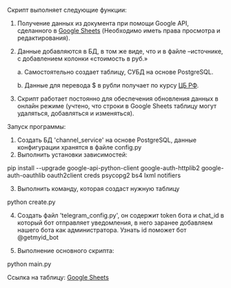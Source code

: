
Скрипт выполняет следующие функции:

1. Получение данных из документа при помощи Google API, сделанного в [Google Sheets](https://docs.google.com/spreadsheets/d/1IP2qVacjpvBrV80RA9nbiU41ylg3KfYLoS4jR5Y9mKw/edit#gid=0) (Необходимо иметь права просмотра и редактирования).
2. Данные добавляются в БД, в том же виде, что и в файле –источнике, с добавлением колонки «стоимость в руб.»
    
    a. Самостоятельно создает таблицу, СУБД на основе PostgreSQL.
    
    b. Данные для перевода $ в рубли получает по курсу [ЦБ РФ](https://www.cbr.ru/development/SXML/).
    
3. Скрипт работает постоянно для обеспечения обновления данных в онлайн режиме (учтено, что строки в Google Sheets таблицу могут удаляться, добавляться и изменяться).

Запуск программы:
1. Создать БД 'channel_service' на основе PostgreSQL, данные конфигурации хранятся в файле config.py
2. Выполнить установки зависимостей:

pip install --upgrade google-api-python-client google-auth-httplib2 google-auth-oauthlib oauth2client creds psycopg2 bs4 lxml notifiers

3. Выполнить команду, которая создаст нужную таблицу

python create.py

4. Создать файл 'telegram_config.py', 
он содержит token бота и chat_id
в который бот отправляет уведомления,
в него заранее добавляем нашего бота как администратора.
Узнать id поможет бот @getmyid_bot

6. Выполнение основного скрипта:

python main.py

Ссылка на таблицу:
[Google Sheets](https://docs.google.com/spreadsheets/d/1IP2qVacjpvBrV80RA9nbiU41ylg3KfYLoS4jR5Y9mKw/edit#gid=0)
